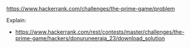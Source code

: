 https://www.hackerrank.com/challenges/the-prime-game/problem

Explain:
- https://www.hackerrank.com/rest/contests/master/challenges/the-prime-game/hackers/donuruneeraja_23/download_solution

